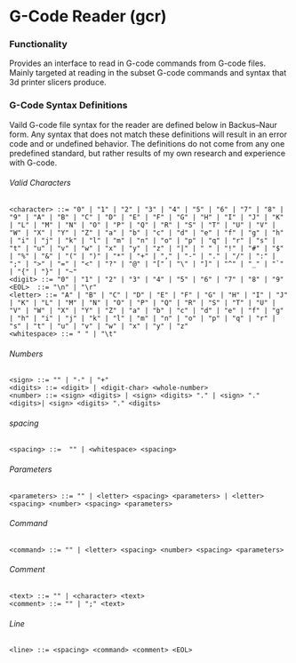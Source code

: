 # G-Code Reader (gcr)

### Functionality
Provides an interface to read in G-code commands from G-code files. Mainly targeted at reading in the subset G-code commands and syntax that 3d printer slicers produce.

### G-Code Syntax Definitions
Vaild G-code file syntax for the reader are defined below in Backus–Naur form. Any syntax that does not match these definitions will result in an error code and or undefined behavior. The definitions do not come from any one predefined standard, but rather results of my own research and experience with G-code.

###### Valid Characters
```
<character> ::= "0" | "1" | "2" | "3" | "4" | "5" | "6" | "7" | "8" | "9" | "A" | "B" | "C" | "D" | "E" | "F" | "G" | "H" | "I" | "J" | "K" | "L" | "M" | "N" | "O" | "P" | "Q" | "R" | "S" | "T" | "U" | "V" | "W" | "X" | "Y" | "Z" | "a" | "b" | "c" | "d" | "e" | "f" | "g" | "h" | "i" | "j" | "k" | "l" | "m" | "n" | "o" | "p" | "q" | "r" | "s" | "t" | "u" | "v" | "w" | "x" | "y" | "z" | "|" | " " | "!" | "#" | "$" | "%" | "&" | "(" | ")" | "*" | "+" | "," | "-" | "." | "/" | ":" | ";" | ">" | "=" | "<" | "?" | "@" | "[" | "\" | "]" | "^" | "_" | "`" | "{" | "}" | "~"
<digit> ::= "0" | "1" | "2" | "3" | "4" | "5" | "6" | "7" | "8" | "9"
<EOL>  ::= "\n" | "\r"
<letter> ::= "A" | "B" | "C" | "D" | "E" | "F" | "G" | "H" | "I" | "J" | "K" | "L" | "M" | "N" | "O" | "P" | "Q" | "R" | "S" | "T" | "U" | "V" | "W" | "X" | "Y" | "Z" | "a" | "b" | "c" | "d" | "e" | "f" | "g" | "h" | "i" | "j" | "k" | "l" | "m" | "n" | "o" | "p" | "q" | "r" | "s" | "t" | "u" | "v" | "w" | "x" | "y" | "z"
<whitespace> ::= " " | "\t"
```

###### Numbers
```
<sign> ::= "" | "-" | "+"
<digits> ::= <digit> | <digit-char> <whole-number>
<number> ::= <sign> <digits> | <sign> <digits> "." | <sign> "." <digits>| <sign> <digits> "." <digits>
```

###### spacing
```
<spacing> ::=  "" | <whitespace> <spacing>
```

###### Parameters
```
<parameters> ::= "" | <letter> <spacing> <parameters> | <letter> <spacing> <number> <spacing> <parameters>
```

###### Command
```
<command> ::= "" | <letter> <spacing> <number> <spacing> <parameters>
```

###### Comment
```
<text> ::= "" | <character> <text>
<comment> ::= "" | ";" <text>
```

###### Line
```
<line> ::= <spacing> <command> <comment> <EOL>
```
